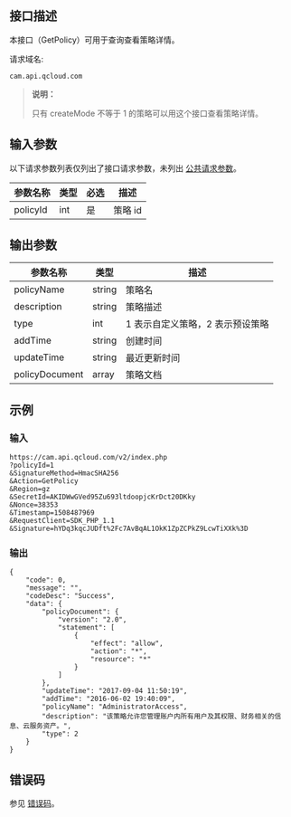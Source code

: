 ## 接口描述

本接口（GetPolicy）可用于查询查看策略详情。

请求域名:

  ```
cam.api.qcloud.com
  ```

> **说明：**
>
> 只有 createMode 不等于 1 的策略可以用这个接口查看策略详情。

## 输入参数 

以下请求参数列表仅列出了接口请求参数，未列出 [公共请求参数](/document/product/248/4478)。

| 参数名称 | 类型 | 必选 | 描述    |
| -------- | ---- | ---- | ------- |
| policyId | int  | 是   | 策略 id |

## 输出参数

| 参数名称       | 类型   | 描述                     |
| -------------- | ------ | ------------------------ |
| policyName     | string | 策略名                   |
| description    | string | 策略描述                 |
| type           | int    | 1 表示自定义策略，2 表示预设策略 |
| addTime        | string | 创建时间                 |
| updateTime     | string | 最近更新时间             |
| policyDocument | array  | 策略文档                 |

## 示例

### 输入

```
https://cam.api.qcloud.com/v2/index.php
?policyId=1
&SignatureMethod=HmacSHA256
&Action=GetPolicy
&Region=gz
&SecretId=AKIDWwGVed95Zu693ltdoopjcKrDct20DKky
&Nonce=38353
&Timestamp=1508487969
&RequestClient=SDK_PHP_1.1
&Signature=hYDq3kqcJUDft%2Fc7AvBqAL1OkK1ZpZCPkZ9LcwTiXXk%3D
```

### 输出

```
{
    "code": 0,
    "message": "",
    "codeDesc": "Success",
    "data": {
        "policyDocument": {
            "version": "2.0",
            "statement": [
                {
                    "effect": "allow",
                    "action": "*",
                    "resource": "*"
                }
            ]
        },
        "updateTime": "2017-09-04 11:50:19",
        "addTime": "2016-06-02 19:40:09",
        "policyName": "AdministratorAccess",
        "description": "该策略允许您管理账户内所有用户及其权限、财务相关的信息、云服务资产。",
        "type": 2
    }
}
```

## 错误码

参见 [错误码](/document/product/598/13884)。

